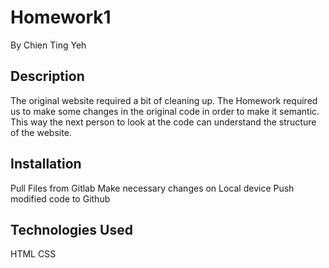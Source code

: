 # Homework1

By Chien Ting Yeh

## Description

The original website required a bit of cleaning up. The Homework required us to make some changes in the original code in order to make it semantic.
This way the next person to look at the code can understand the structure of the website.

## Installation

Pull Files from Gitlab
Make necessary changes on Local device
Push modified code to Github


## Technologies Used

HTML
CSS


